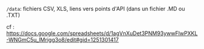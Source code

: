 `/data`: fichiers CSV, XLS, liens vers points d'API (dans un fichier .MD ou .TXT)

cf : https://docs.google.com/spreadsheets/d/1agVnXuDet3PNM93ywwFlwPXKL-WNGmC5u_lMrigg3o8/edit#gid=1251301417
